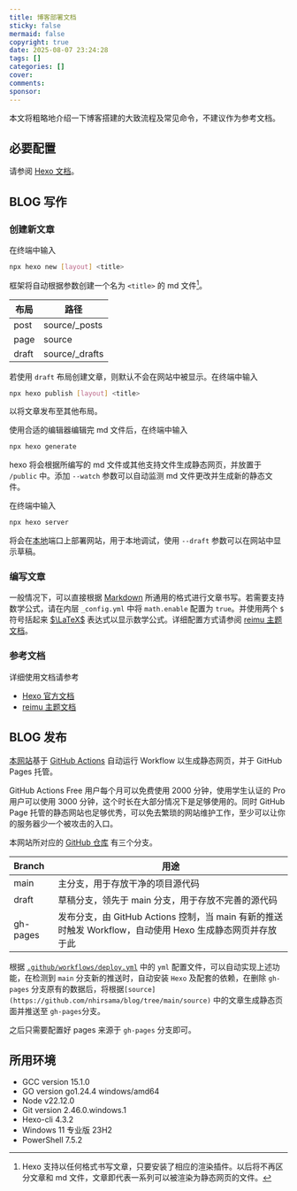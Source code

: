 ```yaml
---
title: 博客部署文档
sticky: false
mermaid: false
copyright: true
date: 2025-08-07 23:24:28
tags: []
categories: []
cover:
comments:
sponsor:
---
```


本文将粗略地介绍一下博客搭建的大致流程及常见命令，不建议作为参考文档。

## 必要配置

请参阅 [Hexo 文档](https://hexo.io/zh-cn/docs/)。

## BLOG 写作

### 创建新文章

在终端中输入

```bash
npx hexo new [layout] <title>
```

框架将自动根据参数创建一个名为 `<title>` 的 md 文件[^1]。

| 布局  | 路径           |
| ----- | -------------- |
| post  | source/_posts  |
| page  | source         |
| draft | source/_drafts |

若使用 `draft` 布局创建文章，则默认不会在网站中被显示。在终端中输入

```bash
npx hexo publish [layout] <title>
```

以将文章发布至其他布局。

使用合适的编辑器编辑完 md 文件后，在终端中输入

```bash
npx hexo generate
```

hexo 将会根据所编写的 md 文件或其他支持文件生成静态网页，并放置于 `/public` 中。添加 `--watch` 参数可以自动监测 md 文件更改并生成新的静态文件。

在终端中输入

```bash
npx hexo server
```

将会在[本地](http://localhost:4000/)端口上部署网站，用于本地调试，使用 `--draft` 参数可以在网站中显示草稿。

### 编写文章

一般情况下，可以直接根据 [Markdown](https://markdown.com.cn/basic-syntax/) 所通用的格式进行文章书写。若需要支持数学公式，请在内层 `_config.yml` 中将 `math.enable` 配置为 `true`。并使用两个 `$` 符号括起来 [$\LaTeX$](https://www.latex-project.org/) 表达式以显示数学公式。详细配置方式请参阅 [reimu 主题文档](https://d-sketon.github.io/20230707/hexo-theme-reimu-guide/)。

### 参考文档

详细使用文档请参考

- [Hexo 官方文档](https://hexo.io/zh-cn/docs/)
- [reimu 主题文档](https://d-sketon.github.io/20230707/hexo-theme-reimu-guide/)

[^1]: Hexo 支持以任何格式书写文章，只要安装了相应的渲染插件。以后将不再区分文章和 md 文件，文章即代表一系列可以被渲染为静态网页的文件。

## BLOG 发布

[本网站](https://blog.nhirsama.cn/)基于 [GitHub Actions](https://github.com/nhirsama/blog) 自动运行 Workflow 以生成静态网页，并于 GitHub Pages 托管。

GitHub Actions Free 用户每个月可以免费使用 2000 分钟，使用学生认证的 Pro 用户可以使用 3000 分钟，这个时长在大部分情况下是足够使用的。同时 GitHub Page 托管的静态网站也足够优秀，可以免去繁琐的网站维护工作，至少可以让你的服务器少一个被攻击的入口。

本网站所对应的 [GitHub 仓库](https://github.com/nhirsama/blog) 有三个分支。

| Branch   | 用途                                                         |
| :------- | ------------------------------------------------------------ |
| main     | 主分支，用于存放干净的项目源代码                             |
| draft    | 草稿分支，领先于 main 分支，用于存放不完善的源代码           |
| gh-pages | 发布分支，由 GitHub Actions 控制，当 main 有新的推送时触发 Workflow，自动使用 Hexo 生成静态网页并存放于此 |

根据 [`.github/workflows/deploy.yml`](https://github.com/nhirsama/blog/blob/main/.github/workflows/deploy.yml) 中的 `yml` 配置文件，可以自动实现上述功能，在检测到 `main` 分支新的推送时，自动安装 `Hexo` 及配套的依赖，在删除 `gh-pages` 分支原有的数据后，将根据`[source](https://github.com/nhirsama/blog/tree/main/source)` 中的文章生成静态页面并推送至 `gh-pages`分支。

之后只需要配置好 pages 来源于 `gh-pages` 分支即可。

## 所用环境

- GCC version 15.1.0 
- GO version go1.24.4 windows/amd64
- Node v22.12.0
- Git version 2.46.0.windows.1
- Hexo-cli 4.3.2
- Windows 11 专业版 23H2
- PowerShell 7.5.2
